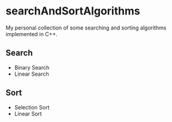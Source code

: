 # searchAndSortAlgorithms
My personal collection of some searching and sorting algorithms implemented in C++.


## Search
- Binary Search 
- Linear Search




## Sort
- Selection Sort 
- Linear Sort